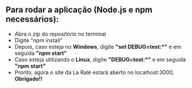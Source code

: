 ## Para rodar a aplicação (**Node.js** e **npm** necessários):
 - Abra o zip do repositório no terminal
 - Digite "npm install"
 - Depois, caso esteja no **Windows**, digite **"set DEBUG=test:*"** e em seguida **"npm start"**
 - Caso esteja utilizando o **Linux**, digite **"DEBUG=test:*"** e em seguida **"npm start"**
 - Pronto, agora o site da La Ralé estará aberto no localhost:3000, **Obrigado!!**

